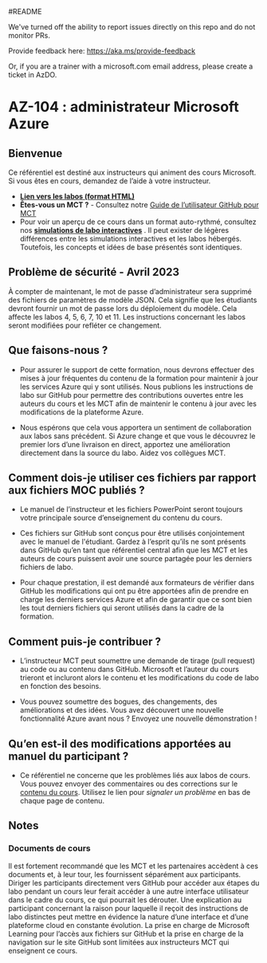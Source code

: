 #README

We've turned off the ability to report issues directly on this repo and do not monitor PRs.

Provide feedback here: https://aka.ms/provide-feedback

Or, if you are a trainer with a microsoft.com email address, please create a ticket in AzDO.

# AZ-104 : administrateur Microsoft Azure

## Bienvenue

Ce référentiel est destiné aux instructeurs qui animent des cours Microsoft. Si vous êtes en cours, demandez de l’aide à votre instructeur. 

- **[Lien vers les labos (format HTML)](https://microsoftlearning.github.io/AZ-104-MicrosoftAzureAdministrator/)**
- **Êtes-vous un MCT ?** - Consultez notre [Guide de l’utilisateur GitHub pour MCT](https://microsoftlearning.github.io/MCT-User-Guide/)
- Pour voir un aperçu de ce cours dans un format auto-rythmé, consultez nos **[simulations de labo interactives](https://mslabs.cloudguides.com/guides/AZ-104%20Exam%20Guide%20-%20Microsoft%20Azure%20Administrator)** . Il peut exister de légères différences entre les simulations interactives et les labos hébergés. Toutefois, les concepts et idées de base présentés sont identiques.

## Problème de sécurité - Avril 2023

À compter de maintenant, le mot de passe d’administrateur sera supprimé des fichiers de paramètres de modèle JSON. Cela signifie que les étudiants devront fournir un mot de passe lors du déploiement du modèle. Cela affecte les labos 4, 5, 6, 7, 10 et 11.  Les instructions concernant les labos seront modifiées pour refléter ce changement. 

## Que faisons-nous ?

- Pour assurer le support de cette formation, nous devrons effectuer des mises à jour fréquentes du contenu de la formation pour maintenir à jour les services Azure qui y sont utilisés.  Nous publions les instructions de labo sur GitHub pour permettre des contributions ouvertes entre les auteurs du cours et les MCT afin de maintenir le contenu à jour avec les modifications de la plateforme Azure.

- Nous espérons que cela vous apportera un sentiment de collaboration aux labos sans précédent. Si Azure change et que vous le découvrez le premier lors d’une livraison en direct, apportez une amélioration directement dans la source du labo.  Aidez vos collègues MCT.

## Comment dois-je utiliser ces fichiers par rapport aux fichiers MOC publiés ?

- Le manuel de l’instructeur et les fichiers PowerPoint seront toujours votre principale source d’enseignement du contenu du cours.

- Ces fichiers sur GitHub sont conçus pour être utilisés conjointement avec le manuel de l'étudiant. Gardez à l’esprit qu’ils ne sont présents dans GitHub qu’en tant que référentiel central afin que les MCT et les auteurs de cours puissent avoir une source partagée pour les derniers fichiers de labo.

- Pour chaque prestation, il est demandé aux formateurs de vérifier dans GitHub les modifications qui ont pu être apportées afin de prendre en charge les derniers services Azure et afin de garantir que ce sont bien les tout derniers fichiers qui seront utilisés dans la cadre de la formation.

## Comment puis-je contribuer ?

- L’instructeur MCT peut soumettre une demande de tirage (pull request) au code ou au contenu dans GitHub. Microsoft et l’auteur du cours trieront et incluront alors le contenu et les modifications du code de labo en fonction des besoins.

- Vous pouvez soumettre des bogues, des changements, des améliorations et des idées.  Vous avez découvert une nouvelle fonctionnalité Azure avant nous ?  Envoyez une nouvelle démonstration !

## Qu’en est-il des modifications apportées au manuel du participant ?

- Ce référentiel ne concerne que les problèmes liés aux labos de cours. Vous pouvez envoyer des commentaires ou des corrections sur le [contenu du cours](https://docs.microsoft.com/learn/certifications/courses/az-104t00). Utilisez le lien pour _signaler un problème_ en bas de chaque page de contenu.

## Notes

### Documents de cours

Il est fortement recommandé que les MCT et les partenaires accèdent à ces documents et, à leur tour, les fournissent séparément aux participants.  Diriger les participants directement vers GitHub pour accéder aux étapes du labo pendant un cours leur ferait accéder à une autre interface utilisateur dans le cadre du cours, ce qui pourrait les dérouter. Une explication au participant concernant la raison pour laquelle il reçoit des instructions de labo distinctes peut mettre en évidence la nature d’une interface et d’une plateforme cloud en constante évolution. La prise en charge de Microsoft Learning pour l’accès aux fichiers sur GitHub et la prise en charge de la navigation sur le site GitHub sont limitées aux instructeurs MCT qui enseignent ce cours.
